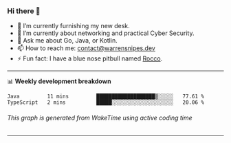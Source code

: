 ### Hi there 👋

- 🔭 I’m currently furnishing my new desk.
- 🌱 I’m currently about networking and practical Cyber Security.
- 💬 Ask me about Go, Java, or Kotlin.
- 📫 How to reach me: contact@warrensnipes.dev
- ⚡ Fun fact: I have a blue nose pitbull named [Rocco](https://i.imgur.com/iLsSCKu.jpg).

-------

📊 **Weekly development breakdown**
<!--START_SECTION:waka-->
```text
Java         11 mins         ███████████████████▒░░░░░   77.61 % 
TypeScript   2 mins          █████░░░░░░░░░░░░░░░░░░░░   20.06 % 
```
<!--END_SECTION:waka-->
###### *This graph is generated from WakeTime using active coding time*
-------
